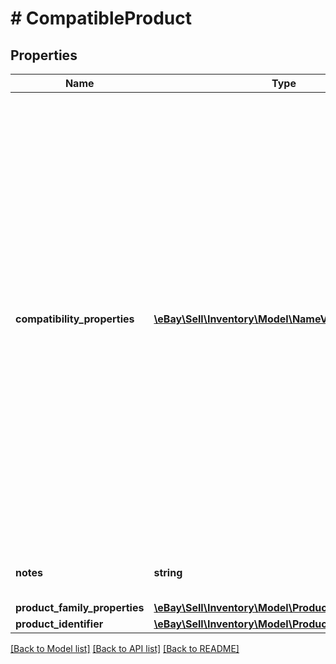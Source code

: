 # # CompatibleProduct

## Properties

Name | Type | Description | Notes
------------ | ------------- | ------------- | -------------
**compatibility_properties** | [**\eBay\Sell\Inventory\Model\NameValueList[]**](NameValueList.md) | This container consists of an array of motor vehicles that are compatible with the motor vehicle part or accessory specified by the SKU value in the call URI. Each motor vehicle is defined through a separate set of name/value pairs. In the &lt;strong&gt;name&lt;/strong&gt; field, the vehicle aspect (such as &#39;make&#39;, &#39;model&#39;, &#39;year&#39;, &#39;trim&#39;, or &#39;engine&#39;) will be identified, and the &lt;strong&gt;value&lt;/strong&gt; field will be used to identify the value of each aspect. The &lt;a href&#x3D;\&quot;/api-docs/commerce/taxonomy/resources/category_tree/methods/getCompatibilityProperties\&quot; target&#x3D;\&quot;_blank\&quot;&gt;getCompatibilityProperties&lt;/a&gt; method of the Taxonomy API can be used to retrieve applicable vehicle aspect names for a specified category, and the &lt;a href&#x3D;\&quot;/api-docs/commerce/taxonomy/resources/category_tree/methods/getCompatibilityPropertyValues\&quot; target&#x3D;\&quot;_blank\&quot;&gt;getCompatibilityPropertyValues&lt;/a&gt; method of the Taxonomy API can be used to retrieve possible values for these same vehicle aspect names. Below is an example of identifying one motor vehicle using the &lt;strong&gt;compatibilityProperties&lt;/strong&gt; container:&lt;br&gt;&lt;br&gt;&lt;code&gt;&amp;quot;compatibilityProperties&amp;quot; : &amp;#91;&lt;br&gt;&amp;nbsp;&amp;nbsp;&amp;#123;&lt;br&gt;&amp;nbsp;&amp;nbsp;&amp;nbsp;&amp;quot;name&amp;quot; : &amp;quot;make&amp;quot;,&lt;br&gt;&amp;nbsp;&amp;nbsp;&amp;nbsp;&amp;quot;value&amp;quot; : &amp;quot;Subaru&amp;quot;&lt;br&gt;&amp;nbsp;&amp;nbsp;&amp;#125;,&lt;br&gt;&amp;nbsp;&amp;nbsp;&amp;#123;&lt;br&gt;&amp;nbsp;&amp;nbsp;&amp;nbsp;&amp;quot;name&amp;quot; : &amp;quot;model&amp;quot;,&lt;br&gt;&amp;nbsp;&amp;nbsp;&amp;nbsp;&amp;quot;value&amp;quot; : &amp;quot;GL&amp;quot;&lt;br&gt;&amp;nbsp;&amp;nbsp;&amp;#125;,&lt;br&gt;&amp;nbsp;&amp;nbsp;&amp;#123;&lt;br&gt;&amp;nbsp;&amp;nbsp;&amp;nbsp;&amp;quot;name&amp;quot; : &amp;quot;year&amp;quot;,&lt;br&gt;&amp;nbsp;&amp;nbsp;&amp;nbsp;&amp;quot;value&amp;quot; : &amp;quot;1983&amp;quot;&lt;br&gt;&amp;nbsp;&amp;nbsp;&amp;#125;,&lt;br&gt;&amp;nbsp;&amp;nbsp;&amp;#123;&lt;br&gt;&amp;nbsp;&amp;nbsp;&amp;nbsp;&amp;quot;name&amp;quot; : &amp;quot;trim&amp;quot;,&lt;br&gt;&amp;nbsp;&amp;nbsp;&amp;nbsp;&amp;quot;value&amp;quot; : &amp;quot;Base Wagon 4-Door&amp;quot;&lt;br&gt;&amp;nbsp;&amp;nbsp;&amp;#125;,&lt;br&gt;&amp;nbsp;&amp;nbsp;&amp;#123;&lt;br&gt;&amp;nbsp;&amp;nbsp;&amp;nbsp;&amp;quot;name&amp;quot; : &amp;quot;engine&amp;quot;,&lt;br&gt;&amp;nbsp;&amp;nbsp;&amp;nbsp;&amp;quot;value&amp;quot; : &amp;quot;1.8L Turbocharged&amp;quot;&lt;br&gt;&amp;nbsp;&amp;nbsp;&amp;#125;&lt;br&gt;&amp;#93;&lt;/code&gt;&lt;br&gt;&lt;br&gt;Typically, the make, model, and year of the motor vehicle are always required, with the trim and engine being necessary sometimes, but it will be dependent on the part or accessory, and on the vehicle class.&lt;br&gt;&lt;br&gt;&lt;span class&#x3D;\&quot;tablenote\&quot;&gt; &lt;strong&gt;Note:&lt;/strong&gt; The &lt;strong&gt;productFamilyProperties&lt;/strong&gt; container is in the process of being deprecated and will no longer be supported in February of 2021, so if you are a new user of &lt;strong&gt;createOrReplaceProductCompatibility&lt;/strong&gt;, you should use the &lt;strong&gt;compatibilityProperties&lt;/strong&gt; container instead, and if you are already integrated and using the &lt;strong&gt;productFamilyProperties&lt;/strong&gt; container, you should make plans to migrate to &lt;strong&gt;compatibilityProperties&lt;/strong&gt;. The &lt;strong&gt;productFamilyProperties&lt;/strong&gt; and &lt;strong&gt;compatibilityProperties&lt;/strong&gt; containers may not be used together or the call will fail.&lt;/span&gt; | [optional]
**notes** | **string** | This field is optionally used by the seller to input any notes pertaining to the compatible vehicle list being defined. The seller might use this field to specify the placement of the part on a vehicle or other applicable information. This field will only be returned if specified by the seller.&lt;br&gt;&lt;br&gt;&lt;strong&gt;Max Length&lt;/strong&gt;: 500&lt;br&gt; | [optional]
**product_family_properties** | [**\eBay\Sell\Inventory\Model\ProductFamilyProperties**](ProductFamilyProperties.md) |  | [optional]
**product_identifier** | [**\eBay\Sell\Inventory\Model\ProductIdentifier**](ProductIdentifier.md) |  | [optional]

[[Back to Model list]](../../README.md#models) [[Back to API list]](../../README.md#endpoints) [[Back to README]](../../README.md)
